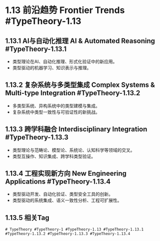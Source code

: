 # 1.13 前沿趋势 Frontier Trends #TypeTheory-1.13

## 1.13.1 AI与自动化推理 AI & Automated Reasoning #TypeTheory-1.13.1

- 类型理论在AI、自动化推理、形式化验证中的新应用。
- 类型驱动的机器学习、知识表示与推理。

## 1.13.2 复杂系统与多类型集成 Complex Systems & Multi-type Integration #TypeTheory-1.13.2

- 多类型系统、异构系统中的类型建模与集成。
- 复杂系统中类型一致性与可验证性的新挑战。

## 1.13.3 跨学科融合 Interdisciplinary Integration #TypeTheory-1.13.3

- 类型理论与范畴论、模型论、系统论、认知科学等领域的交叉。
- 类型互操作、知识集成、跨学科类型验证。

## 1.13.4 工程实现新方向 New Engineering Applications #TypeTheory-1.13.4

- 类型驱动开发、自动化验证、类型安全工具的创新。
- 类型驱动的系统集成、语义一致性分析、工程可扩展性。

## 1.13.5 相关Tag

`# TypeTheory #TypeTheory-1 #TypeTheory-1.13 #TypeTheory-1.13.1 #TypeTheory-1.13.2 #TypeTheory-1.13.3 #TypeTheory-1.13.4`
